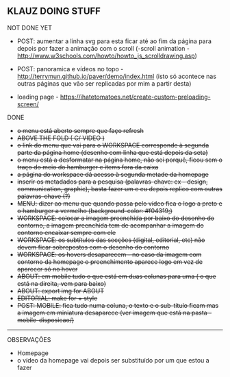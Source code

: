 ## KLAUZ DOING STUFF

NOT DONE YET

* POST: aumentar a linha svg para esta ficar até ao fim da página para depois por fazer a animação com o scroll (-scroll animation - http://www.w3schools.com/howto/howto_js_scrolldrawing.asp)
* POST: panoramica e vídeos no topo - http://terrymun.github.io/paver/demo/index.html (isto só acontece nas outras páginas que vão ser replicadas por mim a partir desta)

* loading page - https://ihatetomatoes.net/create-custom-preloading-screen/

DONE
* ~~o menu está aberto sempre que faço refresh~~
* ~~ABOVE THE FOLD ( C/ VIDEO )~~
* ~~o link do menu que vai para o WORKSPACE corresponde à segunda parte da página home (desenho com linha que está depois da seta)~~  
* ~~o menu está a desformatar na página home, não sei porquê, ficou sem o traço do meio do hamburger e items fora da caixa~~
* ~~a página do workspace dá acesso à segunda metade da homepage~~
* ~~inserir os metadados para a pesquisa (palavras-chave: ex - design, communication, graphic), basta fazer um e eu depois replico com outras palavras-chave (?)~~
* ~~MENU: dizer ao menu que quando passa pelo vídeo fica o logo a preto e o hamburger a vermelho (background-color: #f04319;)~~
* ~~WORKSPACE: colocar a imagem preenchida por baixo do desenho do contorno, a imagem preenchida tem de acompanhar a imagem do contorno encaixar sempre com ele~~
* ~~WORKSPACE: os subtítulos das secções (digital, editorial, etc) não devem ficar sobrepostos com o desenho do contorno~~
* ~~WORKSPACE: os hovers desaparecem - no caso da imagem com contorno da homepage o preenchimento aparece logo em vez de aparecer só no hover~~
* ~~ABOUT: em mobile tudo o que está em duas colunas para uma ( o que está na direita, vem para baixo)~~
* ~~ABOUT: export img for ABOUT~~
* ~~EDITORIAL: make for + style~~
* ~~POST: MOBILE: fica tudo numa coluna, o texto e o sub-titulo ficam mas a imagem em miniatura desaparece (ver imagem que está na pasta - mobile-disposicao/)~~

***

OBSERVAÇÕES
* Homepage
 * o vídeo da homepage vai depois ser substituído por um que estou a fazer
